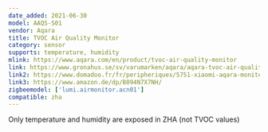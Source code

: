```yaml
---
date_added: 2021-06-30
model: AAQS-S01
vendor: Aqara
title: TVOC Air Quality Monitor
category: sensor
supports: temperature, humidity
mlink: https://www.aqara.com/en/product/tvoc-air-quality-monitor
link: https://www.gronahus.se/sv/varumarken/aqara/aqara-tvoc-air-quality-monitor.html
link2: https://www.domadoo.fr/fr/peripheriques/5751-xiaomi-aqara-moniteur-de-qualite-d-air-zigbee-30-temp-hum-covt-6970504214644.html
link3: https://www.amazon.de/dp/B094N7X7NH/
zigbeemodel: ['lumi.airmonitor.acn01']
compatible: zha
---
```

Only temperature and humidity are exposed in ZHA (not TVOC values)